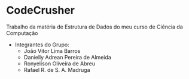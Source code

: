 # CodeCrusher
Trabalho da matéria de Estrutura de Dados do meu curso de Ciência da Computação

- Integrantes do Grupo:
  - João Vitor Lima Barros
  - Danielly Adrean Pereira de Almeida
  - Ronyelison Oliveira de Abreu
  - Rafael R. de S. A. Madruga
